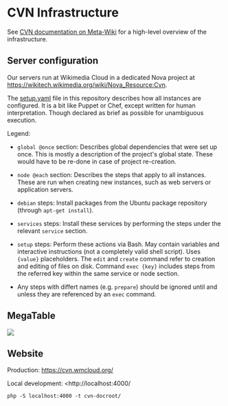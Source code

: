 CVN Infrastructure
==============

See [CVN documentation on Meta-Wiki](https://meta.wikimedia.org/wiki/Countervandalism_Network/Infrastructure) for a high-level overview of the infrastructure.

## Server configuration

Our servers run at Wikimedia Cloud in a dedicated Nova project at https://wikitech.wikimedia.org/wiki/Nova_Resource:Cvn.

The [setup.yaml](./setup.yaml) file in this repository describes how all instances are configured. It is a bit like Puppet or Chef, except written for human interpretation. Though declared as brief as possible for unambiguous execution.

Legend:
* `global @once` section: Describes global dependencies that were set up once. This is mostly a description of the project's global state. These would have to be re-done in case of project re-creation.

* `node @each` section: Describes the steps that apply to all instances. These are run when creating new instances, such as web servers or application servers.

* `debian` steps: Install packages from the Ubuntu package repository (through `apt-get install`).

* `services` steps: Install these services by performing the steps under the relevant `service` section.

* `setup` steps: Perform these actions via Bash. May contain variables and interactive instructions (not a completely valid shell script). Uses `{value}` placeholders. The `edit` and `create` command refer to creation and editing of files on disk. Command `exec {key}` includes steps from the referred key within the same service or node section.

* Any steps with differt names (e.g. `prepare`) should be ignored until and unless they are referenced by an `exec` command.

## MegaTable

![](./docs/MegaTable_2014.png)

## Website

Production: https://cvn.wmcloud.org/

Local development: <http://localhost:4000/

```
php -S localhost:4000 -t cvn-docroot/
```
